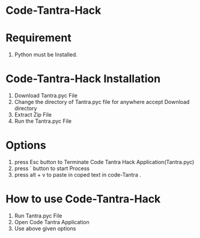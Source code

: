 # Code-Tantra-Hack

# Requirement
  1. Python must be Installed.

# Code-Tantra-Hack Installation 
  1. Download Tantra.pyc File
  2. Change the directory of Tantra.pyc file for anywhere accept Download directory
  3. Extract Zip File
  4. Run the Tantra.pyc File

# Options
  1. press Esc button to Terminate Code Tantra Hack Application(Tantra.pyc)
  2. press `  button to start Process 
  3. press alt + v to paste in coped text in code-Tantra .

# How to use Code-Tantra-Hack
  1. Run Tantra.pyc File
  2. Open Code Tantra Application
  3. Use above given options 
